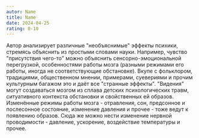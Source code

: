 ```yaml
---
autor: Name
title: Name
date: 2024-04-25
rating: 0-10
---
```

Автор анализирует различные "необъяснимые" эффекты психики, стремясь объяснить из простыми словами науки. Например, чувство "присутствия чего-то" можно объяснить сенсорно-эмоциональной перегрузкой, особенностями работы мозга (разными режимами его работы, иногда не соответствующие обстановке). Вкупе с фольклором, традициями, общественном мнении, примерами, суевериями и прочим культурным багажом это и даёт все "странные эффекты". "Видения" могут создаваться мозгом из сплава детских психологических травм, ситуативного контекста обстановки и свойственных ей образов.  
Изменённые режимы работы мозга - отравления, сон, предсонное и послесонное состояние, изменение давления и прочее - тоже ведут к появлению образов. Сюда же можно нести изменение нервной проводимости - давление, ускорение, воздействие температуры и прочее.